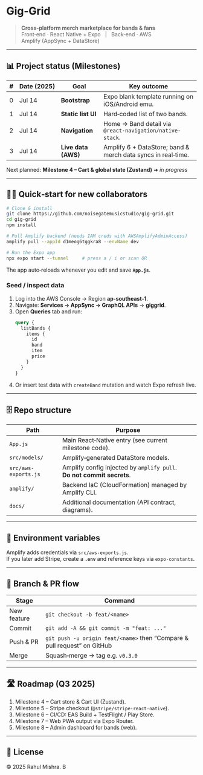# Gig‑Grid

> **Cross‑platform merch marketplace for bands & fans**  
> Front‑end · React Native + Expo   |   Back‑end · AWS Amplify (AppSync + DataStore)

---

## 📊 Project status (Milestones)

| #   | Date (2025) | Goal                | Key outcome                                                  |
| --- | ----------- | ------------------- | ------------------------------------------------------------ |
| 0   | Jul 14      | **Bootstrap**       | Expo blank template running on iOS/Android emu.              |
| 1   | Jul 14      | **Static list UI**  | Hard‑coded list of two bands.                                |
| 2   | Jul 14      | **Navigation**      | Home → Band detail via `@react-navigation/native-stack`.     |
| 3   | Jul 14      | **Live data (AWS)** | Amplify 6 + DataStore; band & merch data syncs in real‑time. |

Next planned: **Milestone 4 – Cart & global state (Zustand)** ➜ _in progress_

---

## 🏃‍♂️ Quick‑start for new collaborators

```bash
# Clone & install
git clone https://github.com/noisegatemusicstudio/gig-grid.git
cd gig-grid
npm install

# Pull Amplify backend (needs IAM creds with AWSAmplifyAdminAccess)
amplify pull --appId d1meog6tggkra8 --envName dev

# Run the Expo app
npx expo start --tunnel     # press a / i or scan QR
```

The app auto‑reloads whenever you edit and save **`App.js`**.

### Seed / inspect data

1. Log into the AWS Console → Region **ap‑southeast‑1**.
2. Navigate: **Services → AppSync → GraphQL APIs** → **giggrid**.
3. Open **Queries** tab and run:
   ```graphql
   query {
     listBands {
       items {
         id
         band
         item
         price
       }
     }
   }
   ```
4. Or insert test data with `createBand` mutation and watch Expo refresh live.

---

## 🗄 Repo structure

| Path                 | Purpose                                                               |
| -------------------- | --------------------------------------------------------------------- |
| `App.js`             | Main React‑Native entry (see current milestone code).                 |
| `src/models/`        | Amplify‑generated DataStore models.                                   |
| `src/aws-exports.js` | Amplify config injected by `amplify pull`. **Do not commit secrets**. |
| `amplify/`           | Backend IaC (CloudFormation) managed by Amplify CLI.                  |
| `docs/`              | Additional documentation (API contract, diagrams).                    |

---

## 🔑 Environment variables

Amplify adds credentials via `src/aws-exports.js`.  
If you later add Stripe, create a **`.env`** and reference keys via `expo-constants`.

---

## 👥 Branch & PR flow

| Stage       | Command                                                                  |
| ----------- | ------------------------------------------------------------------------ |
| New feature | `git checkout -b feat/<name>`                                            |
| Commit      | `git add -A && git commit -m "feat: ..."`                                |
| Push & PR   | `git push -u origin feat/<name>` then “Compare & pull request” on GitHub |
| Merge       | Squash‑merge → tag e.g. `v0.3.0`                                         |

---

## 🛣 Roadmap (Q3 2025)

1. Milestone 4 – Cart store & Cart UI (Zustand).
2. Milestone 5 – Stripe checkout (`@stripe/stripe-react-native`).
3. Milestone 6 – CI/CD: EAS Build + TestFlight / Play Store.
4. Milestone 7 – Web PWA output via Expo Router.
5. Milestone 8 – Admin dashboard for bands (web).

---

## 📄 License

© 2025 Rahul Mishra. B
